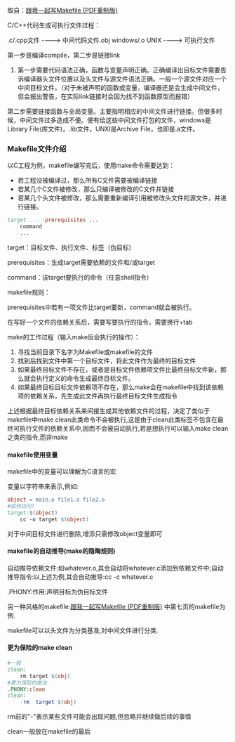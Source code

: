 取自：[跟我一起写Makefile (PDF重制版)](https://seisman.github.io/how-to-write-makefile/Makefile.pdf)

C/C++代码生成可执行文件过程：

.c/.cpp文件 ----> 中间代码文件.obj windows/.o UNIX ----> 可执行文件

第一步是编译compile，第二步是链接link

1. 第一步需要代码语法正确，函数与变量声明正确。正确编译出目标文件需要告诉编译器头文件位置以及头文件与源文件语法正确。一般一个源文件对应一个中间目标文件。（对于未被声明的函数或变量，编译器还是会生成中间文件，但会报出警告，在实际link链接时会因为找不到函数原型而报错）

第二步需要链接函数与全局变量。主要指明相应的中间文件进行链接。但很多时候，中间文件过多造成不便。便有给这些中间文件打包的文件，windows是Library File(库文件)，.lib文件，UNXI是Archive File，也即是.a文件。

### Makefile文件介绍

以C工程为例，makefile编写完后，使用make命令需要达到：

* 若工程没被编译过，那么所有C文件需要被编译链接
* 若某几个C文件被修改，那么只编译被修改的C文件并链接
* 若某几个头文件被修改，那么需要重新编译引用被修改头文件的源文件，并进行链接。

```makefile
target ... :prerequisites ...
	command
	...
```

target：目标文件、执行文件、标签（伪目标）

prerequisites：生成target需要依赖的文件和/或target

command：该target要执行的命令（任意shell指令）

makefile规则：

prerequisites中若有一项文件比target要新，command就会被执行。

在写好一个文件的依赖关系后，需要写要执行的指令，需要换行+tab

make的工作过程（输入make后会执行的操作）：

1. 寻找当前目录下名字为Makefile或makefile的文件
2. 找到后找到文件中第一个目标文件，将此文件作为最终的目标文件
3. 如果最终目标文件不存在，或者是目标文件依赖项文件比最终目标文件新，那么就会执行定义的命令生成最终目标文件。
4. 如果最终目标目标文件依赖项不存在，那么make会在makefile中找到该依赖项的依赖关系，先生成此文件再执行最终目标文件生成指令

上述根据最终目标依赖关系来间接生成其他依赖文件的过程，决定了类似于makefile中make clean此类命令不会被执行,这是由于clean此类标签不包含在最终可执行文件的依赖关系中,因而不会被自动执行,若是想执行可以输入make clean之类的指令,而非make

#### makefile使用变量

makefile中的变量可以理解为C语言的宏

变量以字符串来表示,例如:

```makefile
object = main.o file1.o file2.o
#如何访问?
target:$(object)
	cc -o target $(object) 
```

对于中间目标文件进行删除,增添只需修改object变量即可

#### makefile的自动推导(make的隐晦规则)

自动推导依赖文件:如whatever.o,其会自动将whatever.c添加到依赖文件中;自动推导指令:以上述为例,其会自动推导:cc -c whatever.c

.PHONY:作用:声明目标为伪目标文件

另一种风格的makefile:[跟我一起写Makefile (PDF重制版)](https://seisman.github.io/how-to-write-makefile/Makefile.pdf) 中第七页的makefile为例.

makefile可以以头文件为分类基准,对中间文件进行分类.

#### 更为保险的make clean

```makefile
#一般
clean:
	rm target $(obj)
#更为保险的做法
.PHONY:clean
clean:
	-rm  target $(obj)
```

rm前的"-"表示某些文件可能会出现问题,但忽略并继续做后续的事情

clean一般放在makefile的最后

